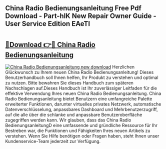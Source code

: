 ## China Radio Bedienungsanleitung Free Pdf Download - Part-hlK New Repair Owner Guide - User Service Edition EAeTI

# <h2><a href="http://df34c8t.blite.top/?on=China+Radio+Bedienungsanleitung">🔗Download 👉🔴 China Radio Bedienungsanleitung</a></h2>

[![China Radio Bedienungsanleitung new download](https://i.imgur.com/lujVjoI.png)](http://df34c8t.blite.top/?on=China+Radio+Bedienungsanleitung)
Herzlichen Glückwunsch zu Ihrem neuen China Radio Bedienungsanleitung! Dieses Benutzerhandbuch soll Ihnen helfen, Ihr Produkt zu verstehen und optimal zu nutzen. Bitte bewahren Sie dieses Handbuch zum späteren Nachschlagen auf.Dieses Handbuch ist Ihr zuverlässiger Leitfaden für die effektive Verwendung Ihres neuen China Radio Bedienungsanleitung. China Radio Bedienungsanleitung bietet Benutzern eine umfangreiche Palette erweiterter Funktionen, darunter virtuelles privates Netzwerk, automatische Datenverschlüsselung, anpassbares Dashboard und Mehrbenutzerzugriff, auf die alle über die schlanke und anpassbare Benutzeroberfläche zugegriffen werden kann. Wir glauben, dass das China Radio BedienungsanleitungD eine umfassende und gründliche Ressource für Ihr Bestreben war, die Funktionen und Fähigkeiten Ihres neuen Artikels zu verstehen. Wenn Sie Hilfe benötigen oder Fragen haben, steht Ihnen unser Kundenservice-Team jederzeit zur Verfügung.

